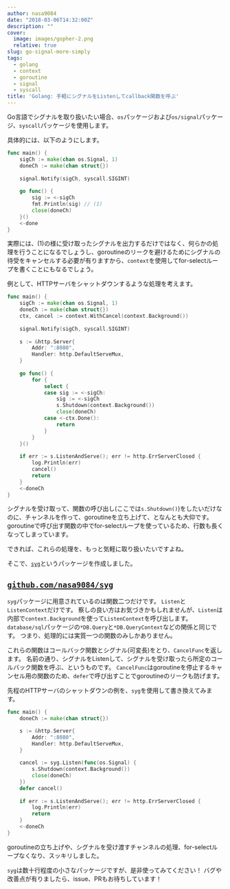 ```yaml
---
author: nasa9084
date: "2018-03-06T14:32:00Z"
description: ""
cover:
  image: images/gopher-2.png
  relative: true
slug: go-signal-more-simply
tags:
  - golang
  - context
  - goroutine
  - signal
  - syscall
title: 'Golang: 手軽にシグナルをListenしてcallback関数を呼ぶ'
---
```



Go言語でシグナルを取り扱いたい場合、`os`パッケージおよび`os/signal`パッケージ、`syscall`パッケージを使用します。

具体的には、以下のようにします。

``` go
func main() {
    sigCh := make(chan os.Signal, 1)
    doneCh := make(chan struct{})
    
    signal.Notify(sigCh, syscall.SIGINT)
    
    go func() {
        sig := <-sigCh
        fmt.Println(sig) // (1)
        close(doneCh)
    }()
    <-done
}
```

実際には、(1)の様に受け取ったシグナルを出力するだけではなく、何らかの処理を行うことになるでしょうし、goroutineのリークを避けるためにシグナルの待受をキャンセルする必要が有りますから、`context`を使用してfor-selectループを書くことにもなるでしょう。

例として、HTTPサーバをシャットダウンするような処理を考えます。

``` go
func main() {
    sigCh := make(chan os.Signal, 1)
    doneCh := make(chan struct{})
    ctx, cancel := context.WithCancel(context.Background())
    
    signal.Notify(sigCh, syscall.SIGINT)
    
    s := &http.Server{
        Addr: ":8080",
        Handler: http.DefaultServeMux,
    }
    
    go func() {
        for {
            select {
            case sig := <-sigCh:
                sig := <-sigCh
                s.Shutdown(context.Background())
                close(doneCh)
            case <-ctx.Done():
                return
            }
        }
    }()
    
    if err := s.ListenAndServe(); err != http.ErrServerClosed {
        log.Println(err)
        cancel()
        return
    }
    <-doneCh
}
```

シグナルを受け取って、関数の呼び出し(ここでは`s.Shutdown()`)をしたいだけなのに、チャンネルを作って、goroutineを立ち上げて、となんとも大仰です。
goroutineで呼び出す関数の中でfor-selectループを使っているため、行数も長くなってしまっています。

できれば、これらの処理を、もっと気軽に取り扱いたいですよね。

そこで、[`syg`](https://github.com/nasa9084/syg)というパッケージを作成しました。

## [`github.com/nasa9084/syg`](https//github.com/nasa9084/syg)

`syg`パッケージに用意されているのは関数二つだけです。
`Listen`と`ListenContext`だけです。
察しの良い方はお気づきかもしれませんが、`Listen`は内部で`context.Background`を使って`ListenContext`を呼び出します。
`database/sql`パッケージの`*DB.Query`と`*DB.QueryContext`などの関係と同じです。
つまり、処理的には実質一つの関数のみしかありません。

これらの関数はコールバック関数とシグナル(可変長)をとり、`CancelFunc`を返します。
名前の通り、シグナルをListenして、シグナルを受け取ったら所定のコールバック関数を呼ぶ、というものです。
`CancelFunc`はgoroutineを停止するキャンセル用の関数のため、`defer`で呼び出すことでgoroutineのリークも防げます。

先程のHTTPサーバのシャットダウンの例を、`syg`を使用して書き換えてみます。

``` go
func main() {
    doneCh := make(chan struct{})

    s := &http.Server{
        Addr: ":8080",
        Handler: http.DefaultServeMux,
    }
    
    cancel := syg.Listen(func(os.Signal) { 
        s.Shutdown(context.Background())
        close(doneCh)
    })
    defer cancel()
    
    if err := s.ListenAndServe(); err != http.ErrServerClosed {
        log.Println(err)
        return
    }
    <-doneCh
}
```

goroutineの立ち上げや、シグナルを受け渡すチャンネルの処理、for-selectループなくなり、スッキリしました。

`syg`は数十行程度の小さなパッケージですが、是非使ってみてください！
バグや改善点が有りましたら、issue、PRもお待ちしています！

